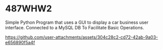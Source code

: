 # 487WHW2
Simple Python Program that uses a GUI to display a car business user interface. Connected to a MySQL DB To Facilitate Basic Operations. 


https://github.com/user-attachments/assets/304c28c2-cd72-42ab-9a03-e656890f5a4f

